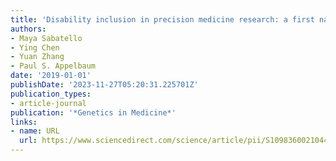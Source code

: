 ```yaml
---
title: 'Disability inclusion in precision medicine research: a first national survey'
authors:
- Maya Sabatello
- Ying Chen
- Yuan Zhang
- Paul S. Appelbaum
date: '2019-01-01'
publishDate: '2023-11-27T05:20:31.225701Z'
publication_types:
- article-journal
publication: '*Genetics in Medicine*'
links:
- name: URL
  url: https://www.sciencedirect.com/science/article/pii/S1098360021044907
---
```

